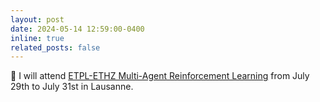 ```yaml
---
layout: post
date: 2024-05-14 12:59:00-0400
inline: true
related_posts: false
---
```

🎉 I will attend [ETPL-ETHZ Multi-Agent Reinforcement Learning](https://sites.google.com/view/marl-school2024/home) from July 29th to July 31st in Lausanne.